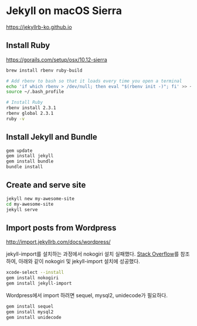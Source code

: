 # Jekyll on macOS Sierra

https://jekyllrb-ko.github.io

## Install Ruby

https://gorails.com/setup/osx/10.12-sierra

```bash
brew install rbenv ruby-build

# Add rbenv to bash so that it loads every time you open a terminal
echo 'if which rbenv > /dev/null; then eval "$(rbenv init -)"; fi' >> ~/.bash_profile
source ~/.bash_profile

# Install Ruby
rbenv install 2.3.1
rbenv global 2.3.1
ruby -v
```

## Install Jekyll and Bundle

```bash
gem update
gem install jekyll
gem install bundle
bundle install
```

## Create and serve site

```bash
jekyll new my-awesome-site
cd my-awesome-site
jekyll serve
```

## Import posts from Wordpress

http://import.jekyllrb.com/docs/wordpress/

jekyll-import를 설치하는 과정에서 nokogiri 설치 실패했다. [Stack Overflow](http://stackoverflow.com/questions/40038953/installing-nokogiri-on-mac-os-sierra-10-12)를 참조하여, 아래와 같이 nokogiri 및 jekyll-import 설치에 성공했다.

```bash
xcode-select --install
gem install nokogiri
gem install jekyll-import
```

Wordpress에서 import 하려면 sequel, mysql2, unidecode가 필요하다.

```bash
gem install sequel
gem install mysql2
gem install unidecode
```
